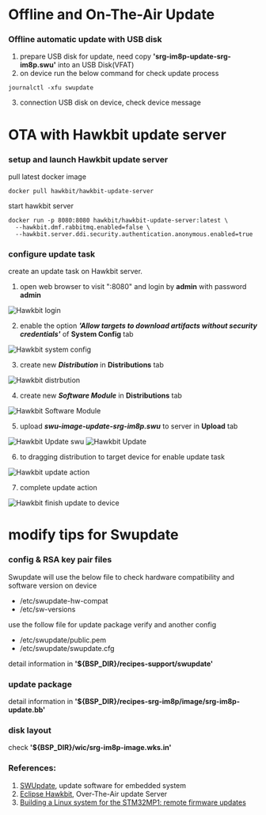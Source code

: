 Offline and On-The-Air Update
===

### Offline automatic update with USB disk
1. prepare USB disk for update, need copy **'srg-im8p-update-srg-im8p.swu'** into an USB Disk(VFAT)
2. on device run the below command for check update process
```
journalctl -xfu swupdate
```
3. connection USB disk on device, check device message

OTA with Hawkbit update server
===
### setup and launch Hawkbit update server

pull latest docker image
```
docker pull hawkbit/hawkbit-update-server
```

start hawkbit server
```
docker run -p 8080:8080 hawkbit/hawkbit-update-server:latest \
  --hawkbit.dmf.rabbitmq.enabled=false \
  --hawkbit.server.ddi.security.authentication.anonymous.enabled=true

```

### configure update task

create an update task on Hawkbit server.

1. open web browser to visit "<your host>:8080" and login by **admin** with password **admin**

![Hawkbit login](./pictures/hawkbit-Login.png)

2. enable the option ***'Allow targets to download artifacts without security credentials'*** of **System Config** tab

![Hawkbit system config](./pictures/hawkbit-sysconfig.png)

3. create new ***Distribution*** in **Distributions** tab

![Hawkbit distrbution](./pictures/hawkbit-distrbutions.png)

4. create new ***Software Module*** in **Distributions** tab

![Hawkbit Software Module](./pictures/hawkbit-sw-module.png)

5. upload ***swu-image-update-srg-im8p.swu*** to server in **Upload** tab

![Hawkbit Update swu](./pictures/hawkbit-update-swu.png)
![Hawkbit Update](./pictures/hawkbit-update.png)

6. to dragging distribution to target device for enable update task

![Hawkbit update action](./pictures/hawkbit-assign-device.png)

7. complete update action

![Hawkbit finish update to device](./pictures/hawkbit-update-finish.png)

modify tips for Swupdate
===

### config & RSA key pair files
Swupdate will use the below file to check hardware compatibility and software version on device

* /etc/swupdate-hw-compat
* /etc/sw-versions

use the follow file for update package verify and another config

* /etc/swupdate/public.pem
* /etc/swupdate/swupdate.cfg

detail information in **'${BSP_DIR}/recipes-support/swupdate'**

### update package

detail information in **'${BSP_DIR}/recipes-srg-im8p/image/srg-im8p-update.bb'**

### disk layout

check **'${BSP_DIR}/wic/srg-im8p-image.wks.in'**

### References:
1. [SWUpdate](https://sbabic.github.io/swupdate/), update software for embedded system
2. [Eclipse Hawkbit](https://www.eclipse.org/hawkbit/), Over-The-Air update Server
3. [Building a Linux system for the STM32MP1: remote firmware updates](https://bootlin.com/blog/building-a-linux-system-for-the-stm32mp1-remote-firmware-updates/)
